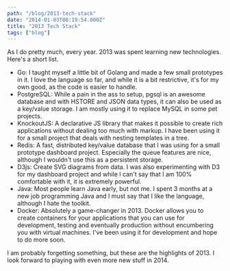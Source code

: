 ```yaml
---
path: "/blog/2013-tech-stack"
date: "2014-01-03T08:19:54.000Z"
title: "2013 Tech Stack"
tags: ["blog"]
---
```


As I do pretty much, every year. 2013 was spent learning new technologies. Here's a short list.

*   Go: I taught myself a little bit of Golang and made a few small prototypes in it. I love the language so far, and while it is a bit restrictive, it's for my own good, as the code is easier to handle.
*   PostgreSQL: While a pain in the ass to setup, pgsql is an awesome database and with HSTORE and JSON data types, it can also be used as a key/value storage. I am mostly using it to replace MySQL in some pet projects.
*   KnockoutJS: A declarative JS library that makes it possible to create rich applications without dealing too much with markup. I have been using it for a small project that deals with nesting templates in a tree.
*   Redis: A fast, distributed key/value database that I was using for a small prototype dashboard project. Especially the queue features are nice, although I wouldn't use this as a persistent storage.
*   D3js: Create SVG diagrams from data. I was also experimenting with D3 for my dashboard project and while I can't say that I am 100% comfortable with it, it is extremely powerful.
*   Java: Most people learn Java early, but not me. I spent 3 months at a new job programming Java and I must say that I like the language, although I hate the toolkit.
*   Docker: Absolutely a game-changer in 2013. Docker allows you to create containers for your applications that you can use for development, testing and eventually production without encumbering you with virtual machines. I've been using it for development and hope to do more soon.

I am probably forgetting something, but these are the highlights of 2013. I look forward to playing with even more new stuff in 2014.